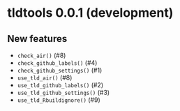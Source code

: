tldtools 0.0.1 (development)
============================

New features
------------

* `check_air()` (#8)
* `check_github_labels()` (#4)
* `check_github_settings()` (#1)
* `use_tld_air()` (#8)
* `use_tld_github_labels()` (#2)
* `use_tld_github_settings()` (#3)
* `use_tld_Rbuildignore()` (#9)
